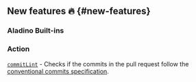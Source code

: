 ## New features :fire: {#new-features}

### Aladino Built-ins

### Action

[`commitLint`](/guides/built-ins#commitlint) - Checks if the commits in the pull request follow the [conventional commits specification](https://www.conventionalcommits.org/en/v1.0.0/).